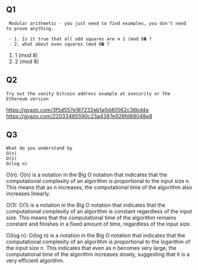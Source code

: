 ## Q1

```
 Modular arithmetic - you just need to find examples, you don't need to prove anything. 
 
 - 1. Is it true that all odd squares are ≡ 1 (mod 8� ?
 - 2. what about even squares (mod 8� ?
```

1) 1 (mod 8) 
2) 2 (mod 8)

## Q2

```
Try out the vanity bitcoin address example at asecurity or the Ethereum version
```

https://gyazo.com/3f5d557e187232eb1a0d40562c36bd4e
https://gyazo.com/22033465590c23a4387e926fd68048e8


## Q3

```
What do you understand by
O(n)
O(1)
O(log n)
```

O(n):
O(n) is a notation in the Big O notation that indicates that the computational complexity of an algorithm is proportional to the input size n. This means that as n increases, the computational time of the algorithm also increases linearly.

O(1):
O(1) is a notation in the Big O notation that indicates that the computational complexity of an algorithm is constant regardless of the input size. This means that the computational time of the algorithm remains constant and finishes in a fixed amount of time, regardless of the input size.

O(log n):
O(log n) is a notation in the Big O notation that indicates that the computational complexity of an algorithm is proportional to the logarithm of the input size n. This indicates that even as n becomes very large, the computational time of the algorithm increases slowly, suggesting that it is a very efficient algorithm.

